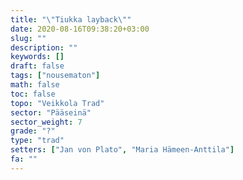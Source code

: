 ```yaml
---
title: "\"Tiukka layback\""
date: 2020-08-16T09:38:20+03:00
slug: ""
description: ""
keywords: []
draft: false
tags: ["nousematon"]
math: false
toc: false
topo: "Veikkola Trad"
sector: "Pääseinä"
sector_weight: 7
grade: "?"
type: "trad"
setters: ["Jan von Plato", "Maria Hämeen-Anttila"]
fa: ""
---
```


